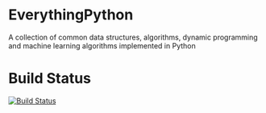 # EverythingPython
A collection of common data structures, algorithms, dynamic programming and machine learning algorithms implemented in Python

# Build Status
[![Build Status](https://travis-ci.org/varunshah1106/EverythingPython.svg?branch=master)](https://travis-ci.org/varunshah1106/EverythingPython)
